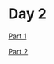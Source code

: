 # Day 2
[Part 1](https://github.com/Valicious/AdvantOfCode/blob/master/src/d2p1.java)

[Part 2](https://github.com/Valicious/AdvantOfCode/blob/master/src/d2p2.java)